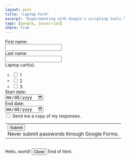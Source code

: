 ```yaml
---
layout: post
title: "Laptop Form"
excerpt: "Experimenting with Google's scripting tools."
tags: [google, javascript]
share: true
---
```

<form action="https://docs.google.com/a/roundrockisd.org/forms/d/1r6F1uqhD_2PqmFZLHedntRtkftF-BFoeB2orTPSMELU/formResponse" method="POST" id="ss-form" target="_self" onsubmit=""><ol role="list" class="ss-question-list" style="padding-left: 0">
<div class="ss-form-question errorbox-good" role="listitem">
<div dir="ltr" class="ss-item ss-item-required ss-text"><div class="ss-form-entry">
<label class="ss-q-item-label" for="entry_1599389208"><div class="ss-q-title">First name: 
<label for="itemView.getDomIdToLabel()" aria-label="(Required field)"></label>
</div>
<div class="ss-q-help ss-secondary-text" dir="ltr"></div></label>
<input type="text" name="entry.1599389208" value="" class="ss-q-short" id="entry_1599389208" dir="auto" aria-label="First name:   " aria-required="true" required="" title="">
<div class="error-message" id="1007954879_errorMessage"></div>
</div></div></div> <div class="ss-form-question errorbox-good" role="listitem">
<div dir="ltr" class="ss-item  ss-text"><div class="ss-form-entry">
<label class="ss-q-item-label" for="entry_570759437"><div class="ss-q-title">Last name:
</div>
<div class="ss-q-help ss-secondary-text" dir="ltr"></div></label>
<input type="text" name="entry.570759437" value="" class="ss-q-short" id="entry_570759437" dir="auto" aria-label="Last name:  " title="">
<div class="error-message" id="1803518787_errorMessage"></div>
</div></div></div> <div class="ss-form-question errorbox-good" role="listitem">
<div dir="ltr" class="ss-item ss-item-required ss-checkbox"><div class="ss-form-entry">
<label class="ss-q-item-label" for="entry_1682313711"><div class="ss-q-title">Laptop cart(s):
<label for="itemView.getDomIdToLabel()" aria-label="(Required field)"></label>
</div>
<div class="ss-q-help ss-secondary-text" dir="ltr"></div></label>

<ul class="ss-choices ss-choices-required" role="group" aria-label="Laptop cart(s):  "><li class="ss-choice-item"><label><span class="ss-choice-item-control goog-inline"><input type="checkbox" name="entry.1124001411" value="1" id="group_1124001411_1" role="checkbox" class="ss-q-checkbox" aria-required="true"></span>
<span class="ss-choice-label">1</span>
</label></li> <li class="ss-choice-item"><label><span class="ss-choice-item-control goog-inline"><input type="checkbox" name="entry.1124001411" value="2" id="group_1124001411_2" role="checkbox" class="ss-q-checkbox" aria-required="true"></span>
<span class="ss-choice-label">2</span>
</label></li> <li class="ss-choice-item"><label><span class="ss-choice-item-control goog-inline-block"><input type="checkbox" name="entry.1124001411" value="3" id="group_1124001411_3" role="checkbox" class="ss-q-checkbox" aria-required="true"></span>
<span class="ss-choice-label">3</span>
</label></li></ul>
<div class="error-message" id="1682313711_errorMessage"></div>
</div></div></div> <div class="ss-form-question errorbox-good" role="listitem">
<div dir="ltr" class="ss-item ss-item-required ss-date"><div class="ss-form-entry">
<label class="ss-q-item-label" for="entry_488385253"><div class="ss-q-title">Start date:
<label for="itemView.getDomIdToLabel()" aria-label="(Required field)"></label>
</div>
<div class="ss-q-help ss-secondary-text" dir="ltr"></div></label>
<input type="date" name="entry.488385253" value="" class="ss-q-date" dir="auto" id="entry_488385253" aria-label="Start date:  " aria-required="true" required="">
</div></div></div> <div class="ss-form-question errorbox-good" role="listitem">
<div dir="ltr" class="ss-item ss-item-required ss-date"><div class="ss-form-entry">
<label class="ss-q-item-label" for="entry_201653070"><div class="ss-q-title">End date:
<label for="itemView.getDomIdToLabel()" aria-label="(Required field)"></label>
</div>
<div class="ss-q-help ss-secondary-text" dir="ltr"></div></label>
<input type="date" name="entry.201653070" value="" class="ss-q-date" dir="auto" id="entry_201653070" aria-label="End date:  " aria-required="true" required=""></div></div></div>
<input type="hidden" name="draftResponse" value="[,,&quot;7162224230339241445&quot;]
">
<input type="hidden" name="pageHistory" value="0">

<input type="hidden" name="token" value="t-arx0wBAAA.HqsHHKsBl_2AvqG9Pl90Gg.w60INAX-sMAIEnFlRmDYbQ">
<input type="hidden" name="fbzx" value="7162224230339241445">
<div class="ss-send-email-receipt" style="margin-bottom: 4px;" dir="ltr"><label for="emailReceipt" style="display:inline;"><input type="checkbox" name="emailReceipt" value="true" id="emailReceipt">
Send me a copy of my responses.</label></div>
<div class="ss-item ss-navigate"><table id="navigation-table"><tbody><tr><td class="ss-form-entry goog-inline-block" id="navigation-buttons" dir="ltr">
<input type="submit" name="submit" value="Submit" id="ss-submit" class="jfk-button jfk-button-action ">
<div class="ss-password-warning ss-secondary-text">Never submit passwords through Google Forms.</div></td>
</tr></tbody></table></div></ol></form>

<br>
Hello, world!
<input type="button" value="Close"
  onclick="google.script.host.close()" />
End of html.
